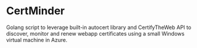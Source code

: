 # CertMinder
Golang script to leverage built-in autocert library and CertifyTheWeb API to discover, monitor and renew webapp certificates using a small Windows virtual machine in Azure.
